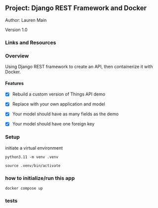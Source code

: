 ## Project: Django REST Framework and Docker

Author: Lauren Main

Version 1.0

### Links and Resources

### Overview

Using Django REST framework to create an API, then containerize it with Docker. 

#### Features

- [x] Rebuild a custom version of Things API demo
- [x] Replace with your own application and model
- [x] Your model should have as many fields as the demo
- [x] Your model should have one foreign key


### Setup

initiate a virtual environment

`python3.11 -m venv .venv`

`source .venv/bin/activate`

### how to initialize/run this app

`docker compose up`

### tests

